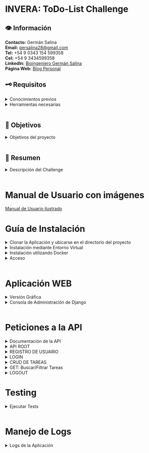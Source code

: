 # **INVERA: ToDo-List Challenge**
## 👁 Información
**Contacto:** Germán Salina  
**Email:** gersalina28@gmail.com  
**Tel:** +54 9 0343 154 599358  
**Cel:** +54 9 3434599358  
**LinkedIn:** [Bioingeniero Germán Salina](https://www.linkedin.com/in/ingeniero-salina-german/)  
**Página Web:** [Blog Personal](https://www.notion.so/775f8b5f910841a19ea81c4dbac66aec?pvs=21)
<br>

## 🗝️ Requisitos
<details><summary>Conocimientos previos</summary>
  
  - Terminal y Línea de Comandos
  - [Python 3](https://www.python.org/)
  - Django
  - Bases de Datos
  - Docker
  - Testing
  - Django Rest Framework (DRF)

</details>
<details><summary>Herramientas necesarias</summary>
  
  - Computadora con sistema operativo Windows, MacOS o Linux.
  - [Visual Studio Code](https://code.visualstudio.com/)
  - Docker
  - Postman o Thunder Client
</details>
<br>

## 🎯 Objetivos
<details><summary>Objetivos del proyecto</summary>
  
  - Autenticarse
  - Crear una tarea
  - Eliminar una tarea
  - Marcar tareas como completadas
  - Poder ver una lista de todas las tareas existentes
  - Filtrar/buscar tareas por fecha de creación y/o por el contenido de la misma
</details>
<br>

## 📜 Resumen
<details>  <summary>Descripción del Challenge</summary>
  
  **Qué queremos que hagas:**

  - El Challenge consiste en crear una aplicación web sencilla que permita a los usuarios crear y mantener una lista de tareas.
  - La entrega del resultado será en un nuevo fork de este repo y deberás hacer una pequeña demo del funcionamiento y desarrollo del proyecto ante un comité técnico.
  - Podes contactarnos en caso que tengas alguna consulta.

  **Qué evaluamos:**

  - Desarrollo utilizando Python, Django. No es necesario crear un Front-End, pero sí es necesario tener una API que permita cumplir con los objetivos de arriba.
  - Uso de librerías y paquetes estándar que reduzcan la cantidad de código propio añadido.
  - Calidad y arquitectura de código.
  - [Bonus] Manejo de logs.
  - [Bonus] Creación de tests (unitarias y de integración)
  - [Bonus] Unificar la solución propuesta en una imagen de Docker para que pueda ser ejecutada en cualquier ambiente.  
</details>
<br>

# Manual de Usuario con imágenes
[Manual de Usuario ilustrado](https://www.notion.so/german-salina/INVERA-ToDo-List-Challenge-8a60e476d55940c3b360e06d5da3018c)

# Guía de Instalación
<details><summary>Clonar la Aplicación y ubicarse en el directorio del proyecto</summary>

  ```bash
  git clone https://github.com/Gersa28/Invera-ToDo-List.git .
  ```
</details>
<details><summary>Instalación mediante Entorno Virtual</summary>

  ### Windows

  ```bash
  python --version
  pip install virtualenv
  python -m venv venv
  .\venv\Scripts\Activate
  pip list
  python.exe -m pip install --upgrade pip
  pip install -r requirements.txt
  python manage.py createsuperuser
  python manage.py makemigrations
  python manage.py migrate
  python manage.py runserver
  ```

  ### Linux

  ```bash
  python3 --version
  pip3 install virtualenv
  python3 -m venv venv
  source venv/bin/activate
  pip list
  python3 -m pip install --upgrade pip
  pip install -r requirements.txt
  python3 manage.py createsuperuser
  python3 manage.py makemigrations
  python3 manage.py migrate
  python3 manage.py runserver
  ```
</details>
<details><summary>Instalación utilizando Docker</summary>

  ```bash
  # Verificar la versión de Docker instalada
  docker --version

  # Crear la imagen llamada "proyectotodo" usando el Dockerfile actual
  sudo docker build -t proyectotodo .

  # Ejecutar el contenedor mapeando el puerto 8000 del contenedor al puerto 7000 del host
  docker run -d -p 8000:8000 --name proyectotodo proyectotodo

  # Listar los contenedores activos para verificar el nombre correspondiente
  docker ps

  # Acceder al contenedor en ejecución usando el nombre o ID del contenedor
  docker exec -it proyectotodo /bin/bash

  # Crear un superusuario para la aplicación de Django dentro del contenedor
  python manage.py createsuperuser

  # Salir del bash
  exit

  # Detener el contenedor en ejecución de forma ordenada
  docker stop proyectotodo
  ```
</details>
<details><summary>Acceso</summary>
  http://127.0.0.1:8000/
</details>
<br>

# Aplicación WEB
<details><summary>Versión Gráfica</summary>  

  ![Home](imgs/home.png)
  ![ApiWEB](imgs/AplicacionWeb.png)
  ![ApiDRF](imgs/DRF.png)

</details>

<details><summary>Consola de Administración de Django</summary>  
  
  http://127.0.0.1:8000/admin/

  ![ApiDRF](imgs/admin.png)

</details>
<br>

# Peticiones a la API
<details>  <summary>Documentación de la API</summary>
  
  http://127.0.0.1:8000/api/docs/

<br>

</details>

<details><summary>API ROOT</summary>  
  💡Para los ejemplos se utiliza la extensión Thunder Client para VSCode. También se puede utilizar la interfaz por defecto de Django Rest Framework.
  
  <br><br>
  Cliente:  [Thunder Client Extension](https://marketplace.visualstudio.com/items?itemName=rangav.vscode-thunder-client)
  <br><br>
  Acceso: http://127.0.0.1:8000/api/
  <br>
  
  - ENDPOINTS

  ```
  {
    "register": "http://192.168.0.17:8000/api/register/",
    "login": "http://192.168.0.17:8000/api/login/",
    "tasks": "http://192.168.0.17:8000/api/tasks/",
    "logout": "http://192.168.0.17:8000/api/logout/"
  }
  ```
  <br>

</details>

<details><summary>REGISTRO DE USUARIO</summary>  

  <details><summary>GET: Listar Usuarios</summary>   
  http://127.0.0.1:8000/api/register/

  </details>

  <details><summary>POST: Registrar Usuario</summary> 
  http://127.0.0.1:8000/api/register/

  ```
  {
    "username": "nuevo_usuario_1",
    "password": "password123456@",
    "password2": "password123456@"
  }
  ```

  </details>

  <br>

</details>

<details><summary>LOGIN</summary>
  http://127.0.0.1:8000/api/login/

  - POST

  ```
  {
    "username": "nuevo_usuario_1",
    "password": "password123456@"
  }
  ```
  <br>

</details>

<details><summary>CRUD DE TAREAS</summary>
  <details><summary>POST: Crear Tareas</summary>
  💡 La creación de una tarea requiere de una autenticación básica (username y contraseña en la sección Auth).
    
    http://127.0.0.1:8000/api/tasks/
    
  - Creación de Tarea

  ```
  {
    "name": "Nueva tarea",
    "description": "Descripción de la nueva tarea",
    "status": "not_started"
  }
  ```
  </details>

  <details><summary>GET: Listar Tareas</summary>

  💡 Listar tareas requiere de una autenticación básica (username y contraseña en la sección Auth). 

    http://127.0.0.1:8000/api/tasks/

  </details>
  <details><summary>PUT/PATCH: Actualizar completamente/parcialmente</summary>

  💡 Actualizar tareas también requiere de una autenticación básica (username y contraseña en la sección Auth). 
  Además, se debe indicar el id de la tarea a ser actualizada.  
    **VERIFICAR EL ID CORRECTO DE LA TAREA A ACTUALIZAR (”28 en el ejemplo”)**  

    http://127.0.0.1:8000/api/tasks/28/

  ```
  {  
    "name": "Nueva tarea 1 ACTUALIZADA", 
    "description": "Descripción de la nueva tarea ACTUALIZADA"
    "status": "in_progress" 
  }
  ```

    
  </details>
  <details><summary>DELETE</summary>

  💡 Eliminar tareas requiere de una autenticación básica (username y contraseña en la sección Auth).
  Además, se debe indicar el id de la tarea a ser eliminada.  
    **VERIFICAR EL ID CORRECTO DE LA TAREA A ELIMINAR (”28 en el ejemplo”)**  

    http://127.0.0.1:8000/api/tasks/28/

    
  </details>

  <br>

</details>

<details><summary>GET: Buscar/Filtrar Tareas</summary>  

  <details><summary>Por Contenido</summary>

  💡 Filtrar tareas requiere de una autenticación básica (username y contraseña en la sección Auth).  
    http://127.0.0.1:8000/api/tasks/?q=JUEVES

  </details>

  <details><summary>Por Fecha</summary>

  💡 Filtrar tareas requiere de una autenticación básica (username y contraseña en la sección Auth).  
    http://127.0.0.1:8000/api/tasks/?date_from=2024-09-01&date_to=2024-09-30

  </details>

  <details><summary>Por Contenido y Fecha</summary>

  💡 Filtrar tareas requiere de una autenticación básica (username y contraseña en la sección Auth).  
    http://127.0.0.1:8000/api/tasks/?q=Responsabilidad&date_from=2024-09-01&date_to=2024-09-30

  </details>

  <br>

</details>

<details><summary>LOGOUT</summary>

  💡 LogOut requiere de una autenticación básica (username y contraseña en la sección Auth).
    http://127.0.0.1:8000/api/logout/
  
  <br>

</details>

# Testing

<details>
  <summary>Ejecutar Tests</summary>

  Para correr los tests ejecuta:

  ```bash
  python manage.py test
  ```
</details>


<br>

# Manejo de Logs

<details>
  <summary>Logs de la Aplicación</summary>
  En este ejemplo se guardarán los logs en un archivo llamado django_debug.log.

- Los logs de la consola se verán de forma más simple.
- Se ha configurado un logger específico para la aplicación `app_tasks` y la `api`, además del logger global de Django.
  Ejemplo de un log en el archivo:

  ```
  INFO 2024-09-13 15:45:30 views Tarea creada por testuser
  INFO 2024-09-13 15:46:12 api Listando tareas para el usuario: testuser
  ```

</details>
